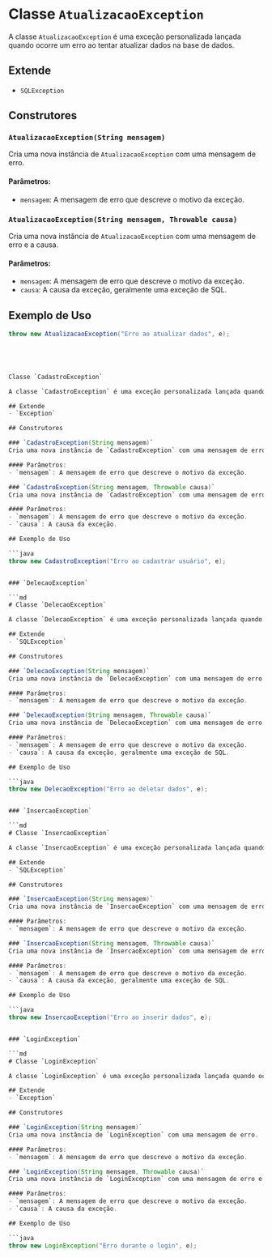 # Classe `AtualizacaoException`

A classe `AtualizacaoException` é uma exceção personalizada lançada quando ocorre um erro ao tentar atualizar dados na base de dados.

## Extende
- `SQLException`

## Construtores

### `AtualizacaoException(String mensagem)`
Cria uma nova instância de `AtualizacaoException` com uma mensagem de erro.

#### Parâmetros:
- `mensagem`: A mensagem de erro que descreve o motivo da exceção.

### `AtualizacaoException(String mensagem, Throwable causa)`
Cria uma nova instância de `AtualizacaoException` com uma mensagem de erro e a causa.

#### Parâmetros:
- `mensagem`: A mensagem de erro que descreve o motivo da exceção.
- `causa`: A causa da exceção, geralmente uma exceção de SQL.

## Exemplo de Uso

```java
throw new AtualizacaoException("Erro ao atualizar dados", e);





Classe `CadastroException`

A classe `CadastroException` é uma exceção personalizada lançada quando ocorre um erro ao tentar cadastrar um novo usuário.

## Extende
- `Exception`

## Construtores

### `CadastroException(String mensagem)`
Cria uma nova instância de `CadastroException` com uma mensagem de erro.

#### Parâmetros:
- `mensagem`: A mensagem de erro que descreve o motivo da exceção.

### `CadastroException(String mensagem, Throwable causa)`
Cria uma nova instância de `CadastroException` com uma mensagem de erro e a causa.

#### Parâmetros:
- `mensagem`: A mensagem de erro que descreve o motivo da exceção.
- `causa`: A causa da exceção.

## Exemplo de Uso

```java
throw new CadastroException("Erro ao cadastrar usuário", e);


### `DelecaoException`

```md
# Classe `DelecaoException`

A classe `DelecaoException` é uma exceção personalizada lançada quando ocorre um erro ao tentar deletar dados na base de dados.

## Extende
- `SQLException`

## Construtores

### `DelecaoException(String mensagem)`
Cria uma nova instância de `DelecaoException` com uma mensagem de erro.

#### Parâmetros:
- `mensagem`: A mensagem de erro que descreve o motivo da exceção.

### `DelecaoException(String mensagem, Throwable causa)`
Cria uma nova instância de `DelecaoException` com uma mensagem de erro e a causa.

#### Parâmetros:
- `mensagem`: A mensagem de erro que descreve o motivo da exceção.
- `causa`: A causa da exceção, geralmente uma exceção de SQL.

## Exemplo de Uso

```java
throw new DelecaoException("Erro ao deletar dados", e);


### `InsercaoException`

```md
# Classe `InsercaoException`

A classe `InsercaoException` é uma exceção personalizada lançada quando ocorre um erro ao tentar inserir dados na base de dados.

## Extende
- `SQLException`

## Construtores

### `InsercaoException(String mensagem)`
Cria uma nova instância de `InsercaoException` com uma mensagem de erro.

#### Parâmetros:
- `mensagem`: A mensagem de erro que descreve o motivo da exceção.

### `InsercaoException(String mensagem, Throwable causa)`
Cria uma nova instância de `InsercaoException` com uma mensagem de erro e a causa.

#### Parâmetros:
- `mensagem`: A mensagem de erro que descreve o motivo da exceção.
- `causa`: A causa da exceção, geralmente uma exceção de SQL.

## Exemplo de Uso

```java
throw new InsercaoException("Erro ao inserir dados", e);


### `LoginException`

```md
# Classe `LoginException`

A classe `LoginException` é uma exceção personalizada lançada quando ocorre um erro durante o processo de login.

## Extende
- `Exception`

## Construtores

### `LoginException(String mensagem)`
Cria uma nova instância de `LoginException` com uma mensagem de erro.

#### Parâmetros:
- `mensagem`: A mensagem de erro que descreve o motivo da exceção.

### `LoginException(String mensagem, Throwable causa)`
Cria uma nova instância de `LoginException` com uma mensagem de erro e a causa.

#### Parâmetros:
- `mensagem`: A mensagem de erro que descreve o motivo da exceção.
- `causa`: A causa da exceção.

## Exemplo de Uso

```java
throw new LoginException("Erro durante o login", e);
